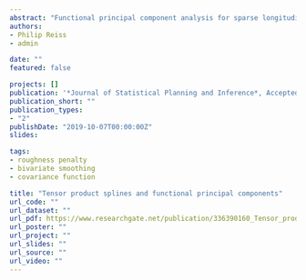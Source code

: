 ```yaml
---
abstract: "Functional principal component analysis for sparse longitudinal data usually proceeds by first smoothing the covariance surface, and then obtaining an eigendecomposition of the associated covariance operator. Here we consider the use of penalized tensor product splines for the initial smoothing step. Drawing on a result regarding finite-rank symmetric integral operators, we derive an explicit spline representation of the estimated eigenfunctions, and show that the effect of penalization can be notably disparate for alternative approaches to tensor product smoothing. The latter phenomenon is illustrated with two data sets derived from magnetic resonance imaging of the human brain."
authors:
- Philip Reiss
- admin

date: ""
featured: false

projects: []
publication: '*Journal of Statistical Planning and Inference*, Accepted'
publication_short: ""
publication_types:
- "2"
publishDate: "2019-10-07T00:00:00Z"
slides: 

tags:
- roughness penalty
- bivariate smoothing
- covariance function

title: "Tensor product splines and functional principal components"
url_code: ""
url_dataset: ""
url_pdf: https://www.researchgate.net/publication/336390160_Tensor_product_splines_and_functional_principal_components
url_poster: ""
url_project: ""
url_slides: ""
url_source: ""
url_video: ""
---
```



